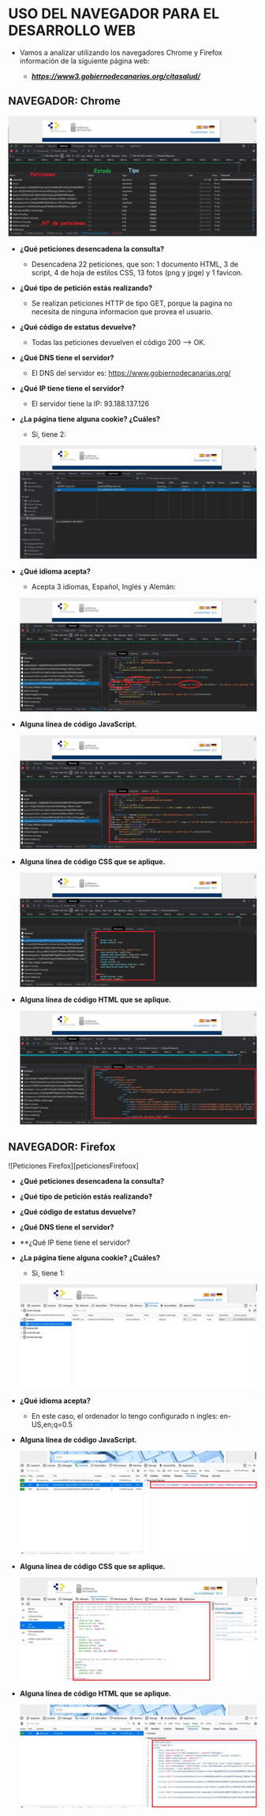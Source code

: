 # USO DEL NAVEGADOR PARA EL DESARROLLO WEB

* Vamos a analizar utilizando los navegadores Chrome y Firefox información de la siguiente página web:

	* ***https://www3.gobiernodecanarias.org/citasalud/***

## NAVEGADOR: Chrome

![Peticiones Google Chrome][peticionesChrome]


* **¿Qué peticiones desencadena la consulta?**

	* Desencadena 22 peticiones, que son: 1 documento HTML, 3 de script, 4 de hoja de estilos CSS, 13 fotos (png y jpge) y 1 favicon.
	
	
* **¿Qué tipo de petición estás realizando?**

	* Se realizan peticiones HTTP de tipo GET, porque la pagina no necesita de ninguna informacion que provea el usuario.
	
	
* **¿Qué código de estatus devuelve?**

	* Todas las peticiones devuelven el código 200 --> OK.
	 
	
* **¿Qué DNS tiene el servidor?**

	* El DNS del servidor es: https://www.gobiernodecanarias.org/
	
* **¿Qué IP tiene tiene el servidor?**

	* El servidor tiene la IP: 93.188.137.126
	
* **¿La página tiene alguna cookie? ¿Cuáles?**

	* Si, tiene 2:
	
	![Cookies Google Chrome][cookies]
	
	
* **¿Qué idioma acepta?**

	* Acepta 3 idiomas, Español, Inglés y Alemán:
	
	![Idiomas Google Chrome][idiomas]
	
	
* **Alguna línea de código JavaScript.**

	![Lineas JavaScript Google Chrome][lineasJS]
	
	
* **Alguna línea de código CSS que se aplique.**

	![Lineas CSS Google Chrome][lineasCSS]
	
	
* **Alguna línea de código HTML que se aplique.**

	![Lineas HTML Google Chrome][lineasHTML]


## NAVEGADOR: Firefox

![Peticiones Firefox][peticionesFirefoox]


* **¿Qué peticiones desencadena la consulta?**	
* **¿Qué tipo de petición estás realizando?**	
* **¿Qué código de estatus devuelve?**	
* **¿Qué DNS tiene el servidor?**
* **¿Qué IP tiene tiene el servidor?
* **¿La página tiene alguna cookie? ¿Cuáles?**

	* Si, tiene 1:
	
	![Cookies Firefox][cookiesFirefox]
	
	
* **¿Qué idioma acepta?**

	* En este caso, el ordenador lo tengo configurado n ingles: en-US,en;q=0.5


* **Alguna línea de código JavaScript.**

	![Lineas JS Firefox][lineasJSFirefox]
	
	
* **Alguna línea de código CSS que se aplique.**

	![Lineas CSS Firefox][lineasCSSFirefox]
	
	
* **Alguna línea de código HTML que se aplique.**

	![Lineas HTML Firefox][lineasHTMLFirefox]


[peticionesChrome]: images/peticionesChrome.jpg "Peticiones Google Chrome"
[cookies]: images/cookiesChrome.JPG "Cookies Google Chrome"
[idiomas]: images/idiomasChrome.jpg "Idiomas Google Chrome"
[lineasJS]: images/lineasJSChrome.jpg "Lineas JavaScript Google Chrome"
[lineasCSS]: images/lineasCSSChrome.jpg "Lineas CSS Google Chrome"
[lineasHTML]: images/lineasHTMLChrome.jpg "Lineas HTML Google Chrome"
[peticionesFirefox]: images/peticionesFirefox.jpg "Peticiones Firefox"
[cookiesFirefox]: images/cookiesFirefox.JPG "Cookies Firefox"
[lineasJSFirefox]: images/lineasJSFirefox.JPG "Lineas JavaScript Firefox"
[lineasCSSFirefox]: images/lineasCSSFirefox.JPG "Lineas CSS Firefox"
[lineasHTMLFirefox]: images/lineasHTMLFirefox.JPG "Lineas HTML Firefox"
